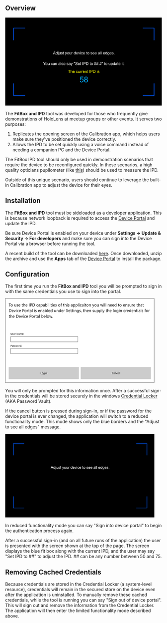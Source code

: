 ## Overview
![ScreenShot](Doc/FitBoxIPD.png)

The **FitBox and IPD** tool was developed for those who frequently give demonstrations of HoloLens at meetup groups or other events. It serves two purposes:

1. Replicates the opening screen of the Calibration app, which helps users make sure they've positioned the device correctly.
2. Allows the IPD to be set quickly using a voice command instead of needing a companion PC and the Device Portal.


The FitBox IPD tool should only be used in demonstration scenarios that require the device to be reconfigured quickly. In these scenarios, a high quality opticians pupilometer (like [this](https://amzn.com/B01BKR8B20)) should be used to measure the IPD. 

Outside of this unique scenario, users should continue to leverage the built-in Calibration app to adjust the device for their eyes.

## Installation
The **FitBox and IPD** tool must be sideloaded as a developer application. This is because network loopback is required to access the [Device Portal](https://developer.microsoft.com/en-us/windows/holographic/using_the_windows_device_portal) and update the IPD.

Be sure Device Portal is enabled on your device under **Settings -> Update & Security -> For developers** and make sure you can sign into the Device Portal via a browser before running the tool. 

A recent build of the tool can be downloaded [here](Distrib/FitBoxIPD.zip). Once downloaded, unzip the archive and use the **Apps** tab of the [Device Portal](https://developer.microsoft.com/en-us/windows/holographic/using_the_windows_device_portal) to install the package.

## Configuration
The first time you run the **FitBox and IPD** tool you will be prompted to sign in with the same credentials you use to sign into the portal. 

![ScreenShot](Doc/AuthDialog.png)

You will only be prompted for this information once. After a successful sign-in the credentials will be stored securely in the windows [Credential Locker](https://msdn.microsoft.com/en-us/windows/uwp/security/credential-locker) (AKA Password Vault).

If the cancel button is pressed during sign-in, or if the password for the device portal is ever changed, the application will switch to a reduced functionality mode. This mode shows only the blue borders and the "Adjust to see all edges" message.

![ScreenShot](Doc/SignedOutView.png)

In reduced functionality mode you can say "Sign into device portal" to begin the authentication process again.

After a successful sign-in (and on all future runs of the application) the user is presented with the screen shown at the top of the page. The screen displays the blue fit box along with the current IPD, and the user may say "Set IPD to ##" to adjust the IPD. ## can be any number between 50 and 75. 

## Removing Cached Credentials
Because credentials are stored in the Credential Locker (a system-level resource), credentials will remain in the secured store on the device even after the application is uninstalled. To manually remove these cached credentials, while the tool is running you can say "Sign out of device portal". This will sign out and remove the information from the Credential Locker. The application will then enter the limited functionality mode described above.